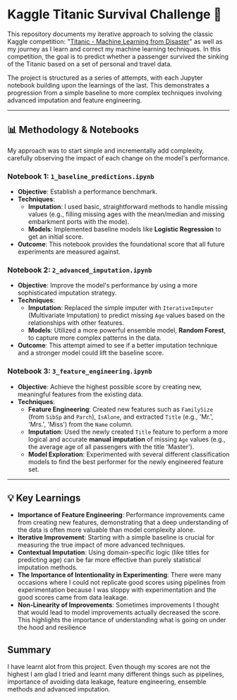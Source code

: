 # Kaggle Titanic Survival Challenge 🚢

This repository documents my iterative approach to solving the classic Kaggle competition: "[Titanic - Machine Learning from Disaster](https://www.kaggle.com/c/titanic)" as well as my journey as I learn and correct my machine learning techniques. In this competition, the goal is to predict whether a passenger survived the sinking of the Titanic based on a set of personal and travel data.

The project is structured as a series of attempts, with each Jupyter notebook building upon the learnings of the last. This demonstrates a progression from a simple baseline to more complex techniques involving advanced imputation and feature engineering.

---

## 📊 Methodology & Notebooks

My approach was to start simple and incrementally add complexity, carefully observing the impact of each change on the model's performance.

### Notebook 1: `1_baseline_predictions.ipynb`
* **Objective**: Establish a performance benchmark.
* **Techniques**:
    * **Imputation**: I used basic, straightforward methods to handle missing values (e.g., filling missing ages with the mean/median and missing embarkment ports with the mode).
    * **Models**: Implemented baseline models like **Logistic Regression** to get an initial score.
* **Outcome**: This notebook provides the foundational score that all future experiments are measured against.

### Notebook 2: `2_advanced_imputation.ipynb`
* **Objective**: Improve the model's performance by using a more sophisticated imputation strategy.
* **Techniques**:
    * **Imputation**: Replaced the simple imputer with `IterativeImputer` (Multivariate Imputation) to predict missing `Age` values based on the relationships with other features.
    * **Models**: Utilized a more powerful ensemble model, **Random Forest**, to capture more complex patterns in the data.
* **Outcome**: This attempt aimed to see if a better imputation technique and a stronger model could lift the baseline score.

### Notebook 3: `3_feature_engineering.ipynb`
* **Objective**: Achieve the highest possible score by creating new, meaningful features from the existing data.
* **Techniques**:
    * **Feature Engineering**: Created new features such as `FamilySize` (from `SibSp` and `Parch`), `IsAlone`, and extracted `Title` (e.g., 'Mr.', 'Mrs.', 'Miss') from the `Name` column.
    * **Imputation**: Used the newly created `Title` feature to perform a more logical and accurate **manual imputation** of missing `Age` values (e.g., the average age of all passengers with the title 'Master').
    * **Model Exploration**: Experimented with several different classification models to find the best performer for the newly engineered feature set.

---

## 💡 Key Learnings

* **Importance of Feature Engineering**: Performance improvements came from creating new features, demonstrating that a deep understanding of the data is often more valuable than model complexity alone.
* **Iterative Improvement**: Starting with a simple baseline is crucial for measuring the true impact of more advanced techniques.
* **Contextual Imputation**: Using domain-specific logic (like titles for predicting age) can be far more effective than purely statistical imputation methods.
* **The Importance of Intentionality in Experimenting**: There were many occasions where I could not replicate good scores using pipelines from experimentation because I was sloppy with experimentation and the good scores came from data leakage.
* **Non-Linearity of Improvements**: Sometimes improvements I thought that would lead to model improvements actually decreased the score. This highlights the importance of understanding what is going on under the hood and resilience

## Summary 

I have learnt alot from this project. Even though my scores are not the highest I am glad I tried and learnt many different things such as pipelines, importance of avoiding data leakage, feature engineering, ensemble methods and advanced imputation. 